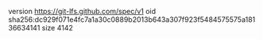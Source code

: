 version https://git-lfs.github.com/spec/v1
oid sha256:dc929f071e4fc7a1a30c0889b2013b643a307f923f5484575575a18136634141
size 4142
